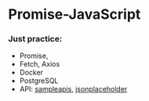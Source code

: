 # Promise-JavaScript
### Just practice:
+ Promise,
+ Fetch, Axios
+ Docker
+ PostgreSQL
+ API: [sampleapis](https://sampleapis.com), [jsonplaceholder](https://jsonplaceholder.typicode.com)
